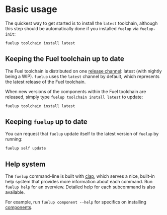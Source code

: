 # Basic usage

The quickest way to get started is to install the `latest` toolchain, although this step should be automatically done if you
installed `fuelup` via `fuelup-init`:

```sh
fuelup toolchain install latest
```

## Keeping the Fuel toolchain up to date

The Fuel toolchain is distributed on one [release channel]: latest (with nightly being a WIP).
`fuelup` uses the `latest` channel by default, which
represents the latest release of the Fuel toolchain.

When new versions of the components within the Fuel toolchain are released,
simply type `fuelup toolchain install latest` to update:

```sh
fuelup toolchain install latest
```

## Keeping `fuelup` up to date

You can request that `fuelup` update itself to the latest version of `fuelup`
by running:

```sh
fuelup self update
```

## Help system

The `fuelup` command-line is built with [clap], which serves a nice, built-in help system
that provides more information about each command. Run `fuelup help` for an overview. Detailed
help for each subcommand is also available.

For example, run `fuelup component --help` for specifics on installing [components].

[release channel]: concepts/channels/index.md
[clap]: https://github.com/clap-rs/clap
[components]: concepts/components.md

